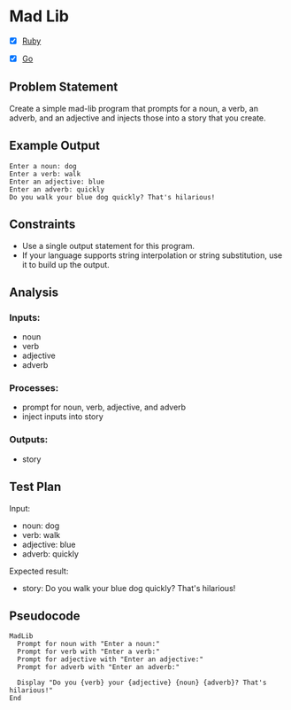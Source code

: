 # Mad Lib

 * [x] [Ruby](ruby/)
 * [x] [Go](go/)


## Problem Statement

Create a simple mad-lib program that prompts for a noun, a verb, an adverb, and
an adjective and injects those into a story that you create.

## Example Output

```
Enter a noun: dog
Enter a verb: walk
Enter an adjective: blue
Enter an adverb: quickly
Do you walk your blue dog quickly? That's hilarious!
```


## Constraints

 * Use a single output statement for this program.
 * If your language supports string interpolation or string substitution, use
   it to build up the output.


## Analysis


### Inputs: 

 * noun
 * verb
 * adjective
 * adverb


### Processes:

 * prompt for noun, verb, adjective, and adverb
 * inject inputs into story


### Outputs:

 * story


## Test Plan

Input:
 * noun: dog
 * verb: walk
 * adjective: blue
 * adverb: quickly

Expected result:
 * story: Do you walk your blue dog quickly? That's hilarious!


## Pseudocode

```
MadLib
  Prompt for noun with "Enter a noun:"
  Prompt for verb with "Enter a verb:"
  Prompt for adjective with "Enter an adjective:"
  Prompt for adverb with "Enter an adverb:"

  Display "Do you {verb} your {adjective} {noun} {adverb}? That's hilarious!"
End
```
